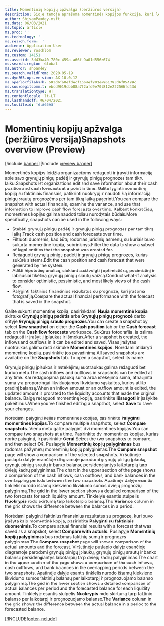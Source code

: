 ```yaml
---
title: Momentinių kopijų apžvalga (peržiūros versija)
description: Šioje temoje aprašoma momentinės kopijos funkcija, kuri leidžia įrašyti pinigų srautų prognozę analizei arba palyginimui su aktuarijų vėliau. Kai sugeneruojate pinigų srautų prognozę, šią prognozę galite įrašyti kaip momentinę nuotrauką. Tada galite naudoti šias momentines nuotraukas, kad galėtumėte redaguoti į prognozę įtrauktus abonentus, arba palyginti prognozuojamą fotografiją su faktiniais duomenimis.
author: ShivamPandey-msft
ms.date: 06/03/2021
ms.topic: article
ms.prod: ''
ms.technology: ''
ms.search.form: ''
audience: Application User
ms.reviewer: roschlom
ms.custom: 14151
ms.assetid: 3d43ba40-780c-459a-a66f-9a01d556e674
ms.search.region: Global
ms.author: shpandey
ms.search.validFrom: 2020-05-19
ms.dyn365.ops.version: AX 10.0.12
ms.openlocfilehash: 593d6fa8efdecf1b64ef802e6861783d6f85489c
ms.sourcegitcommit: ebcd9019cbb88a7f2afd9e701812e222566fd43d
ms.translationtype: HT
ms.contentlocale: lt-LT
ms.lasthandoff: 06/04/2021
ms.locfileid: "6186595"
---
```

# <a name="snapshots-overview-preview"></a><span data-ttu-id="bad9a-105">Momentinių kopijų apžvalga (peržiūros versija)</span><span class="sxs-lookup"><span data-stu-id="bad9a-105">Snapshots overview (Preview)</span></span>

[!include [banner](../includes/banner.md)]
[!include [preview banner](../includes/preview-banner.md)]

<span data-ttu-id="bad9a-106">Momentinės kopijos leidžia organizacijoms redaguoti ir įrašyti informaciją apie savo grynųjų pinigų padėtį ir grynųjų pinigų prognozes tam tikru laiku.</span><span class="sxs-lookup"><span data-stu-id="bad9a-106">Snapshots let organizations edit and save information about their cash position and cash forecasts at a point in time.</span></span> <span data-ttu-id="bad9a-107">Galite lyginti momentinę kopiją su faktiniais finansais, patikrinti nuokrypį ir naudoti šią informaciją pinigų srautų prognozėms per tam tikrą laiką pagerinti.</span><span class="sxs-lookup"><span data-stu-id="bad9a-107">You can compare the snapshot with actual financials, examine the variance, and use that information to improve cash flow forecasts over time.</span></span> <span data-ttu-id="bad9a-108">Kalbant konkrečiau, momentines kopijas galima naudoti toliau nurodytais būdais.</span><span class="sxs-lookup"><span data-stu-id="bad9a-108">More specifically, snapshots can be used in the following ways:</span></span>

- <span data-ttu-id="bad9a-109">Stebėti grynųjų pinigų padėtį ir grynųjų pinigų prognozes per tam tikrą laiką.</span><span class="sxs-lookup"><span data-stu-id="bad9a-109">Track cash position and cash forecasts over time.</span></span>
- <span data-ttu-id="bad9a-110">Filtruoti duomenis, kad būtų rodomas juridinių asmenų, su kuriais buvo sukurta momentinė kopija, subrinkinys.</span><span class="sxs-lookup"><span data-stu-id="bad9a-110">Filter the data to show a subset of legal entities that the snapshot was created for.</span></span>
- <span data-ttu-id="bad9a-111">Redaguoti grynųjų pinigų padėtį ir grynųjų pinigų prognozes, kurias sukūrė sistema.</span><span class="sxs-lookup"><span data-stu-id="bad9a-111">Edit the cash position and cash forecast that were generated by the system.</span></span>
- <span data-ttu-id="bad9a-112">Atlikti hipotetinę analizę, siekiant atsižvelgti į optimistišką, pesimistinį ir labiausiai tikėtiną grynųjų pinigų srautų vaizdą.</span><span class="sxs-lookup"><span data-stu-id="bad9a-112">Conduct what-if analysis to consider optimistic, pessimistic, and most likely views of the cash flow.</span></span>
- <span data-ttu-id="bad9a-113">Palyginti faktinius finansinius rezultatus su prognoze, kuri įrašoma fotografiją.</span><span class="sxs-lookup"><span data-stu-id="bad9a-113">Compare the actual financial performance with the forecast that is saved in the snapshot.</span></span>

<span data-ttu-id="bad9a-114">Galite sukurti momentinę kopiją, pasirinkdami **Nauja momentinė kopija** skirtuke **Grynųjų pinigų padėtis** arba **Grynųjų pinigų prognozė** darbo srityje **Grynųjų pinigų srauto prognozės**.</span><span class="sxs-lookup"><span data-stu-id="bad9a-114">You can create a snapshot by select **New snapshot** on either the **Cash position** tab or the **Cash forecast** tab on the **Cash flow forecasts** workspace.</span></span> <span data-ttu-id="bad9a-115">Sukūrus fotografiją, ją galima redaguoti ir įrašyti į įplaukas ir išmokas.</span><span class="sxs-lookup"><span data-stu-id="bad9a-115">After a snapshot is created, the inflows and outflows in it can be edited and saved.</span></span> <span data-ttu-id="bad9a-116">Visas įrašytas nuotraukas galima rasti skirtuke **Momentinės kopijos**. Norėdami atidaryti momentinę kopiją, pasirinkite jos pavadinimą.</span><span class="sxs-lookup"><span data-stu-id="bad9a-116">All saved snapshots are available on the **Snapshots** tab. To open a snapshot, select its name.</span></span>

<span data-ttu-id="bad9a-117">Grynųjų pinigų įplaukos ir nutekėjimų nuotraukas galima redaguoti bet kuriuo metu.</span><span class="sxs-lookup"><span data-stu-id="bad9a-117">The cash inflows and outflows in snapshots can be edited at any time.</span></span> <span data-ttu-id="bad9a-118">Kai redaguojama įplaukų suma arba ištekėjimo suma, atnaujinta suma yra proporcingai likviduojamos likvidumo sąskaitos, kurios atliko pradinį balansą.</span><span class="sxs-lookup"><span data-stu-id="bad9a-118">When an inflow amount or an outflow amount is edited, the updated amount is prorated to the liquidity accounts that made the original balance.</span></span> <span data-ttu-id="bad9a-119">Baigę redaguoti momentinę kopiją, pasirinkite **Išsaugoti** ir įrašykite pakeitimus.</span><span class="sxs-lookup"><span data-stu-id="bad9a-119">When you've finished editing a snapshot, select **Save** to save your changes.</span></span>

<span data-ttu-id="bad9a-120">Norėdami palyginti kelias momentines kopijas, pasirinkite **Palyginti momentines kopijas**.</span><span class="sxs-lookup"><span data-stu-id="bad9a-120">To compare multiple snapshots, select **Compare snapshots**.</span></span> <span data-ttu-id="bad9a-121">Vienu metu galite palyginti dvi momentines kopijas.</span><span class="sxs-lookup"><span data-stu-id="bad9a-121">You can compare two snapshots at a time.</span></span> <span data-ttu-id="bad9a-122">Pasirinkite dvi momentines kopijas, kurias norite palyginti, ir pasirinkite **Gerai**.</span><span class="sxs-lookup"><span data-stu-id="bad9a-122">Select the two snapshots to compare, and then select **OK**.</span></span> <span data-ttu-id="bad9a-123">Puslapyje **Momentinių kopijų palyginimas** bus rodomas pažymėtų momentinių kopijų palyginimas.</span><span class="sxs-lookup"><span data-stu-id="bad9a-123">The **Compare snapshot** page will show a comparison of the selected snapshots.</span></span> <span data-ttu-id="bad9a-124">Viršutinėje puslapio dalyje esančioje diagramoje parodomi grynųjų pinigų įplaukų, grynųjų pinigų srautų ir banko balansų persidengiantys laikotarpių tarp dviejų kadrų palyginimas.</span><span class="sxs-lookup"><span data-stu-id="bad9a-124">The chart in the upper section of the page shows a comparison of the cash inflows, cash outflows, and bank balances in the overlapping periods between the two snapshots.</span></span> <span data-ttu-id="bad9a-125">Apatinėje dalyje esantis tinklelis nurodo išsamų kiekvieno likvidumo sumos dviejų prognozių palyginimą.</span><span class="sxs-lookup"><span data-stu-id="bad9a-125">The grid in the lower section shows a detailed comparison of the two forecasts for each liquidity amount.</span></span> <span data-ttu-id="bad9a-126">Tinklelyje esantis stulpelis **Nuokrypis** rodo skirtumą tarp laikotarpio balansų.</span><span class="sxs-lookup"><span data-stu-id="bad9a-126">The **Variance** column in the grid shows the difference between the balances in a period.</span></span>

<span data-ttu-id="bad9a-127">Norėdami palyginti faktinius finansinius rezultatus su prognoze, kuri buvo įrašyta kaip momentinė kopija, pasirinkite **Palyginti su faktiniais duomenimis**.</span><span class="sxs-lookup"><span data-stu-id="bad9a-127">To compare actual financial results with a forecast that was saved as a snapshot, select **Compare with actuals**.</span></span> <span data-ttu-id="bad9a-128">Puslapyje **Momentinių kopijų palyginimas** bus rodomas faktinių sumų ir prognozės palyginimas.</span><span class="sxs-lookup"><span data-stu-id="bad9a-128">The **Compare snapshot** page will show a comparison of the actual amounts and the forecast.</span></span> <span data-ttu-id="bad9a-129">Viršutinėje puslapio dalyje esančioje diagramoje parodomi grynųjų pinigų įplaukų, grynųjų pinigų srautų ir banko balansų persidengiantys laikotarpių tarp dviejų kadrų palyginimas.</span><span class="sxs-lookup"><span data-stu-id="bad9a-129">The chart in the upper section of the page shows a comparison of the cash inflows, cash outflows, and bank balances in the overlapping periods between the two snapshots.</span></span> <span data-ttu-id="bad9a-130">Apatinėje dalyje esantis tinklelis nurodo išsamų kiekvieno likvidumo sumos faktinių balansų per laikotarpį ir prognozuojamo balanso palyginimą.</span><span class="sxs-lookup"><span data-stu-id="bad9a-130">The grid in the lower section shows a detailed comparison of actual balances per period and the forecasted balance for each liquidity amount.</span></span> <span data-ttu-id="bad9a-131">Tinklelyje esantis stulpelis **Nuokrypis** rodo skirtumą tarp faktinio balanso per laikotarpį ir prognozuojamo balanso.</span><span class="sxs-lookup"><span data-stu-id="bad9a-131">The **Variance** column in the grid shows the difference between the actual balance in a period to the forecasted balance.</span></span>

[!INCLUDE[footer-include](../../includes/footer-banner.md)]
